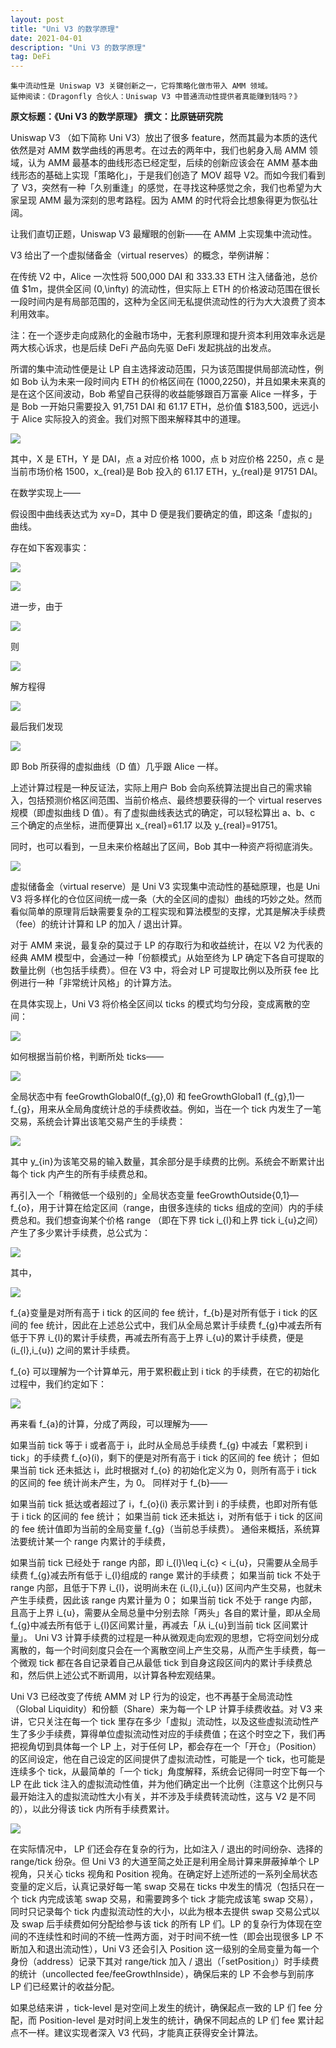 ```yaml
---
layout: post
title: "Uni V3 的数学原理"
date: 2021-04-01
description: "Uni V3 的数学原理"
tag: DeFi
---   
```


```
集中流动性是 Uniswap V3 关键创新之一，它将策略化做市带入 AMM 领域。
延伸阅读：《Dragonfly 合伙人：Uniswap V3 中普通流动性提供者真能赚到钱吗？》
```
**原文标题：《Uni V3 的数学原理》**
**撰文：比原链研究院**

Uniswap V3 （如下简称 Uni V3）放出了很多 feature，然而其最为本质的迭代依然是对 AMM 数学曲线的再思考。在过去的两年中，我们也躬身入局 AMM 领域，认为 AMM 最基本的曲线形态已经定型，后续的创新应该会在 AMM 基本曲线形态的基础上实现「策略化」，于是我们创造了 MOV 超导 V2。而如今我们看到了 V3，突然有一种「久别重逢」的感觉，在寻找这种感觉之余，我们也希望为大家呈现 AMM 最为深刻的思考路程。因为 AMM 的时代将会比想象得更为恢弘壮阔。

让我们直切正题，Uniswap V3 最耀眼的创新——在 AMM 上实现集中流动性。

V3 给出了一个虚拟储备金（virtual reserves）的概念，举例讲解：

在传统 V2 中，Alice 一次性将 500,000 DAI 和 333.33 ETH 注入储备池，总价值 $1m，提供全区间 (0,\infty) 的流动性，但实际上 ETH 的价格波动范围在很长一段时间内是有局部范围的，这种为全区间无私提供流动性的行为大大浪费了资本利用效率。

注：在一个逐步走向成熟化的金融市场中，无套利原理和提升资本利用效率永远是两大核心诉求，也是后续 DeFi 产品向先驱 DeFi 发起挑战的出发点。

所谓的集中流动性便是让 LP 自主选择波动范围，只为该范围提供局部流动性，例如 Bob 认为未来一段时间内 ETH 的价格区间在 (1000,2250)，并且如果未来真的是在这个区间波动，Bob 希望自己获得的收益能够跟百万富豪 Alice 一样多，于是 Bob 一开始只需要投入 91,751 DAI 和 61.17 ETH，总价值 $183,500，远远小于 Alice 实际投入的资金。我们对照下图来解释其中的道理。

![](/images/posts/defi/0401.01.jpg)

其中，X 是 ETH，Y 是 DAI，点 a 对应价格 1000，点 b 对应价格 2250，点 c 是当前市场价格 1500，x_{real}是 Bob 投入的 61.17 ETH，y_{real}是 91751 DAI。

在数学实现上——

假设图中曲线表达式为 xy=D，其中 D 便是我们要确定的值，即这条「虚拟的」曲线。

存在如下客观事实：

![](/images/posts/defi/0401.02.jpg)

![](/images/posts/defi/0401.03.jpg)

进一步，由于

![](/images/posts/defi/0401.04.jpg)

则

![](/images/posts/defi/0401.05.jpg)

解方程得

![](/images/posts/defi/0401.06.jpg)

最后我们发现

![](/images/posts/defi/0401.07.jpg)

即 Bob 所获得的虚拟曲线（D 值）几乎跟 Alice 一样。

上述计算过程是一种反证法，实际上用户 Bob 会向系统算法提出自己的需求输入，包括预测价格区间范围、当前价格点、最终想要获得的一个 virtual reserves 规模（即虚拟曲线 D 值）。有了虚拟曲线表达式的确定，可以轻松算出 a、b、c 三个确定的点坐标，进而便算出 x_{real}=61.17 以及 y_{real}=91751。

同时，也可以看到，一旦未来价格越出了区间，Bob 其中一种资产将彻底消失。

![](/images/posts/defi/0401.08.jpg)

虚拟储备金（virtual reserve）是 Uni V3 实现集中流动性的基础原理，也是 Uni V3 将多样化的仓位区间统一成一条（大的全区间的虚拟）曲线的巧妙之处。然而看似简单的原理背后缺需要复杂的工程实现和算法模型的支撑，尤其是解决手续费（fee）的统计计算和 LP 的加入 / 退出计算。

对于 AMM 来说，最复杂的莫过于 LP 的存取行为和收益统计，在以 V2 为代表的经典 AMM 模型中，会通过一种「份额模式」从始至终为 LP 确定下各自可提取的数量比例（也包括手续费）。但在 V3 中，将会对 LP 可提取比例以及所获 fee 比例进行一种「非常统计风格」的计算方法。

在具体实现上，Uni V3 将价格全区间以 ticks 的模式均匀分段，变成离散的空间：

![](/images/posts/defi/0401.09.jpg)

如何根据当前价格，判断所处 ticks——

![](/images/posts/defi/0401.10.jpg)

全局状态中有 feeGrowthGlobal0(f_{g},0) 和 feeGrowthGlobal1 (f_{g},1)—f_{g}，用来从全局角度统计总的手续费收益。例如，当在一个 tick 内发生了一笔交易，系统会计算出该笔交易产生的手续费：

![](/images/posts/defi/0401.11.jpg)

其中 y_{in}为该笔交易的输入数量，其余部分是手续费的比例。系统会不断累计出每个 tick 内产生的所有手续费总和。

再引入一个「稍微低一个级别的」全局状态变量 feeGrowthOutside\{0,1\}—f_{o}，用于计算在给定区间（range，由很多连续的 ticks 组成的空间）内的手续费总和。我们想查询某个价格 range （即在下界 tick i_{l}和上界 tick i_{u}之间）产生了多少累计手续费，总公式为：

![](/images/posts/defi/0401.12.jpg)

其中，

![](/images/posts/defi/0401.13.jpg)

f_{a}变量是对所有高于 i tick 的区间的 fee 统计，f_{b}是对所有低于 i tick 的区间的 fee 统计，因此在上述总公式中，我们从全局总累计手续费 f_{g}中减去所有低于下界 i_{l}的累计手续费，再减去所有高于上界 i_{u}的累计手续费，便是 (i_{l},i_{u}) 之间的累计手续费。

f_{o} 可以理解为一个计算单元，用于累积截止到 i tick 的手续费，在它的初始化过程中，我们约定如下：

![](/images/posts/defi/0401.14.jpg)

再来看 f_{a}的计算，分成了两段，可以理解为——

如果当前 tick 等于 i 或者高于 i，此时从全局总手续费 f_{g} 中减去「累积到 i tick」的手续费 f_{o}(i)，剩下的便是对所有高于 i tick 的区间的 fee 统计；
但如果当前 tick 还未抵达 i，此时根据对 f_{o} 的初始化定义为 0，则所有高于 i tick 的区间的 fee 统计尚未产生，为 0。
同样对于 f_{b}——

如果当前 tick 抵达或者超过了 i，f_{o}(i) 表示累计到 i 的手续费，也即对所有低于 i tick 的区间的 fee 统计；
如果当前 tick 还未抵达 i，对所有低于 i tick 的区间的 fee 统计值即为当前的全局变量 f_{g}（当前总手续费）。
通俗来概括，系统算法要统计某一个 range 内累计的手续费，

如果当前 tick 已经处于 range 内部，即 i_{l}\leq i_{c} < i_{u}，只需要从全局手续费 f_{g}减去所有低于 i_{l}组成的 range 累计的手续费；
如果当前 tick 不处于 range 内部，且低于下界 i_{l}，说明尚未在 (i_{l},i_{u}) 区间内产生交易，也就未产生手续费，因此该 range 内累计量为 0；
如果当前 tick 不处于 range 内部，且高于上界 i_{u}，需要从全局总量中分别去除「两头」各自的累计量，即从全局 f_{g}中减去所有低于 i_{l}区间累计量，再减去「从 i_{u}到当前 tick 区间累计量」。
Uni V3 计算手续费的过程是一种从微观走向宏观的思想，它将空间划分成离散的，每一个时间刻度只会在一个离散空间上产生交易，从而产生手续费，每一个微观 tick 都在各自记录着自己从最低 tick 到自身这段区间内的累计手续费总和，然后供上述公式不断调用，以计算各种宏观结果。

Uni V3 已经改变了传统 AMM 对 LP 行为的设定，也不再基于全局流动性（Global Liquidity）和份额（Share）来为每一个 LP 计算手续费收益。对 V3 来讲，它只关注在每一个 tick 里存在多少「虚拟」流动性，以及这些虚拟流动性产生了多少手续费，算得单位虚拟流动性对应的手续费值；在这个时空之下，我们再把视角切到具体每一个 LP 上，对于任何 LP，都会存在一个「开仓」（Position）的区间设定，他在自己设定的区间提供了虚拟流动性，可能是一个 tick，也可能是连续多个 tick，从最简单的「一个 tick」角度解释，系统会记得同一时空下每一个 LP 在此 tick 注入的虚拟流动性值，并为他们确定出一个比例（注意这个比例只与最开始注入的虚拟流动性大小有关，并不涉及手续费转流动性，这与 V2 是不同的），以此分得该 tick 内所有手续费累计。

![](/images/posts/defi/0401.15.jpg)

在实际情况中， LP 们还会存在复杂的行为，比如注入 / 退出的时间纷杂、选择的 range/tick 纷杂。但 Uni V3 的大道至简之处正是利用全局计算来屏蔽掉单个 LP 视角，只关心 ticks 视角和 Position 视角。在确定好上述所述的一系列全局状态变量的定义后，认真记录好每一笔 swap 交易在 ticks 中发生的情况（包括只在一个 tick 内完成该笔 swap 交易，和需要跨多个 tick 才能完成该笔 swap 交易），同时只记录每个 tick 内虚拟流动性的大小，以此为根本去提供 swap 交易公式以及 swap 后手续费如何分配给参与该 tick 的所有 LP 们。LP 的复杂行为体现在空间的不连续性和时间的不统一性两方面，对于时间不统一性（即会出现很多 LP 不断加入和退出流动性），Uni V3 还会引入 Position 这一级别的全局变量为每一个身份（address）记录下其对 range/tick 加入 / 退出（「setPosition」）时手续费的统计（uncollected fee/feeGrowthInside），确保后来的 LP 不会参与到前序 LP 们已经累计的收益分配。

如果总结来讲 ，tick-level 是对空间上发生的统计，确保起点一致的 LP 们 fee 分配，而 Position-level 是对时间上发生的统计，确保不同起点的 LP 们 fee 累计起点不一样。建议实现者深入 V3 代码，才能真正获得安全计算法。


